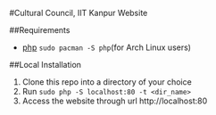#Cultural Council, IIT Kanpur Website

##Requirements
* [php](http://www.php.net/) `sudo pacman -S php`(for Arch Linux users)

##Local Installation
1. Clone this repo into a directory of your choice
2. Run `sudo php -S localhost:80 -t <dir_name>`
3. Access the website through url http://localhost:80
